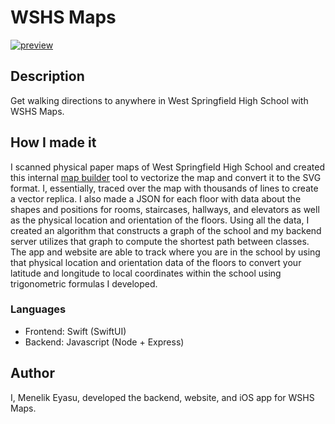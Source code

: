 # WSHS Maps
[![preview](https://i.ibb.co/4gsnCyW/preview.png)](https://apps.apple.com/app/wshs-maps/id1638877055)

## Description
Get walking directions to anywhere in West Springfield High School with WSHS Maps.

## How I made it
I scanned physical paper maps of West Springfield High School and created this internal [map builder](https://wshs-map-builder.theneuron.repl.co/floor-editor.html) tool to vectorize the map and convert it to the SVG format. I, essentially, traced over the map with thousands of lines to create a vector replica. I also made a JSON for each floor with data about the shapes and positions for rooms, staircases, hallways, and elevators as well as the physical location and orientation of the floors. Using all the data, I created an algorithm that constructs a graph of the school and my backend server utilizes that graph to compute the shortest path between classes. The app and website are able to track where you are in the school by using that physical location and orientation data of the floors to convert your latitude and longitude to local coordinates within the school using trigonometric formulas I developed.

### Languages
- Frontend: Swift (SwiftUI)
- Backend: Javascript (Node + Express)

## Author
I, Menelik Eyasu, developed the backend, website, and iOS app for WSHS Maps.
